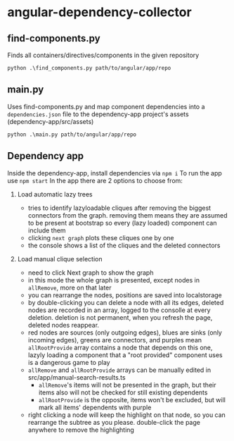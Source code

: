 # angular-dependency-collector

## find-components.py
Finds all containers/directives/components in the given repository
```
python .\find_components.py path/to/angular/app/repo
```

## main.py
Uses find-components.py and map component dependencies into a `dependencies.json` file to the dependency-app project's assets (dependency-app/src/assets)

```
python .\main.py path/to/angular/app/repo
```

## Dependency app
Inside the dependency-app, install dependencies via `npm i`
To run the app use `npm start`
In the app there are 2 options to choose from:
1. Load automatic lazy trees
    - tries to identify lazyloadable cliques after removing the biggest connectors from the graph. removing them means they are assumed to be present at bootstrap so every (lazy loaded) component can include them
    - clicking `next graph` plots these cliques one by one
    - the console shows a list of the cliques and the deleted connectors 

2. Load manual clique selection
    - need to click Next graph to show the graph
    - in this mode the whole graph is presented, except nodes in `allRemove`, more on that later
    - you can rearrange the nodes, positions are saved into localstorage
    - by double-clicking you can delete a node with all its edges, deleted nodes are recorded in an array, logged to the consolle at every deletion. deletion is not permanent, when you refresh the page, deleted nodes reappear.
    - red nodes are sources (only outgoing edges), blues are sinks (only incoming edges), greens are connectors, and purples mean `allRootProvide` array contains a node that depends on this one, lazyly loading a component that a "root provided" component uses is a dangerous game to play
    - `allRemove` and `allRootProvide` arrays can be manually edited in src/app/manual-search-results.ts
        - `allRemove`'s items will not be presented in the graph, but their items also will not be checked for still existing dependents
        - `allRootProvide` is the opposite, items won't be excluded, but will mark all items' dependents with purple
    - right clicking a node will keep the highlight on that node, so you can rearrange the subtree as you please. double-click the page anywhere to remove the highlighting
